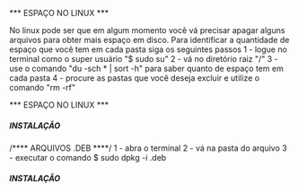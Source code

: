 *** ESPAÇO NO LINUX ***


No linux pode ser que em algum momento você vá precisar apagar alguns arquivos para obter mais espaço em disco.
Para identificar a quantidade de espaço que você tem em cada pasta siga os seguintes passos
1 - logue no terminal como o super usuário "$ sudo su"
2 - vá no diretório raiz "/"
3 - use o comando "du -sch * | sort -h" para saber quanto de espaço tem em cada pasta
4 - procure as pastas que você deseja excluir e utilize o comando "rm -rf"


*** ESPAÇO NO LINUX ***

##### INSTALAÇÃO #####

/**** ARQUIVOS .DEB ****/
1 - abra o terminal 
2 - vá na pasta do arquivo
3 - executar o comando
    $ sudo dpkg -i <nome do arquivo>.deb 

##### INSTALAÇÃO #####

